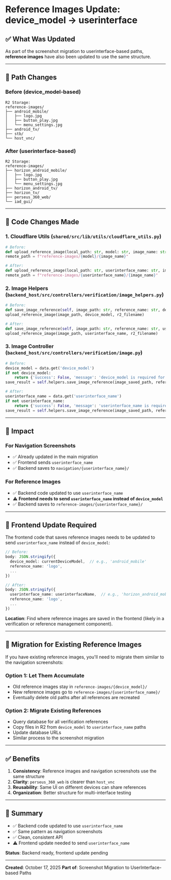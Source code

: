 # Reference Images Update: device_model → userinterface

## ✅ What Was Updated

As part of the screenshot migration to userinterface-based paths, **reference images** have also been updated to use the same structure.

---

## 📁 Path Changes

### **Before (device_model-based)**
```
R2 Storage:
reference-images/
├── android_mobile/
│   ├── logo.jpg
│   ├── button_play.jpg
│   └── menu_settings.jpg
├── android_tv/
├── stb/
└── host_vnc/
```

### **After (userinterface-based)**
```
R2 Storage:
reference-images/
├── horizon_android_mobile/
│   ├── logo.jpg
│   ├── button_play.jpg
│   └── menu_settings.jpg
├── horizon_android_tv/
├── horizon_tv/
├── perseus_360_web/
└── iad_gui/
```

---

## 🔧 Code Changes Made

### **1. Cloudflare Utils** (`shared/src/lib/utils/cloudflare_utils.py`)

```python
# Before:
def upload_reference_image(local_path: str, model: str, image_name: str)
remote_path = f"reference-images/{model}/{image_name}"

# After:
def upload_reference_image(local_path: str, userinterface_name: str, image_name: str)
remote_path = f"reference-images/{userinterface_name}/{image_name}"
```

### **2. Image Helpers** (`backend_host/src/controllers/verification/image_helpers.py`)

```python
# Before:
def save_image_reference(self, image_path: str, reference_name: str, device_model: str, team_id: str, area: Dict[str, Any] = None)
upload_reference_image(image_path, device_model, r2_filename)

# After:
def save_image_reference(self, image_path: str, reference_name: str, userinterface_name: str, team_id: str, area: Dict[str, Any] = None)
upload_reference_image(image_path, userinterface_name, r2_filename)
```

### **3. Image Controller** (`backend_host/src/controllers/verification/image.py`)

```python
# Before:
device_model = data.get('device_model')
if not device_model:
    return {'success': False, 'message': 'device_model is required for saving reference'}
save_result = self.helpers.save_image_reference(image_saved_path, reference_name, device_model, team_id, area)

# After:
userinterface_name = data.get('userinterface_name')
if not userinterface_name:
    return {'success': False, 'message': 'userinterface_name is required for saving reference'}
save_result = self.helpers.save_image_reference(image_saved_path, reference_name, userinterface_name, team_id, area)
```

---

## 🎯 Impact

### **For Navigation Screenshots**
- ✅ Already updated in the main migration
- ✅ Frontend sends `userinterface_name`
- ✅ Backend saves to `navigation/{userinterface_name}/`

### **For Reference Images**
- ✅ Backend code updated to use `userinterface_name`
- ⚠️ **Frontend needs to send `userinterface_name` instead of `device_model`**
- ✅ Backend saves to `reference-images/{userinterface_name}/`

---

## 📝 Frontend Update Required

The frontend code that saves reference images needs to be updated to send `userinterface_name` instead of `device_model`:

```typescript
// Before:
body: JSON.stringify({
  device_model: currentDeviceModel,  // e.g., 'android_mobile'
  reference_name: 'logo',
  ...
})

// After:
body: JSON.stringify({
  userinterface_name: userinterfaceName,  // e.g., 'horizon_android_mobile'
  reference_name: 'logo',
  ...
})
```

**Location**: Find where reference images are saved in the frontend (likely in a verification or reference management component).

---

## 🔄 Migration for Existing Reference Images

If you have existing reference images, you'll need to migrate them similar to the navigation screenshots:

### **Option 1: Let Them Accumulate**
- Old reference images stay in `reference-images/{device_model}/`
- New reference images go to `reference-images/{userinterface_name}/`
- Eventually delete old paths after all references are recreated

### **Option 2: Migrate Existing References**
- Query database for all verification references
- Copy files in R2 from `device_model` to `userinterface_name` paths
- Update database URLs
- Similar process to the screenshot migration

---

## ✅ Benefits

1. **Consistency**: Reference images and navigation screenshots use the same structure
2. **Clarity**: `perseus_360_web` is clearer than `host_vnc`
3. **Reusability**: Same UI on different devices can share references
4. **Organization**: Better structure for multi-interface testing

---

## 🎉 Summary

- ✅ Backend code updated to use `userinterface_name`
- ✅ Same pattern as navigation screenshots
- ✅ Clean, consistent API
- ⚠️ Frontend update needed to send `userinterface_name`

**Status**: Backend ready, frontend update pending

---

**Created**: October 17, 2025
**Part of**: Screenshot Migration to UserInterface-based Paths

